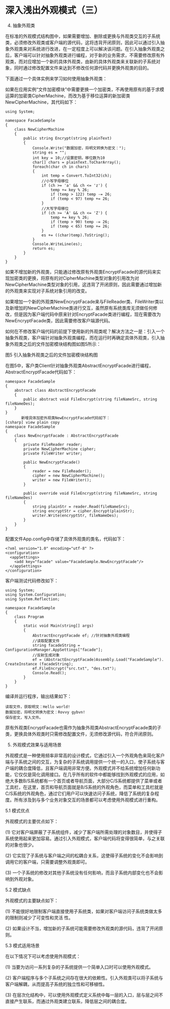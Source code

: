 # 深入浅出外观模式（三）

4. 抽象外观类

在标准的外观模式结构图中，如果需要增加、删除或更换与外观类交互的子系统类，必须修改外观类或客户端的源代码，这将违背开闭原则，因此可以通过引入抽象外观类来对系统进行改进，在一定程度上可以解决该问题。在引入抽象外观类之后，客户端可以针对抽象外观类进行编程，对于新的业务需求，不需要修改原有外观类，而对应增加一个新的具体外观类，由新的具体外观类来关联新的子系统对象，同时通过修改配置文件来达到不修改任何源代码并更换外观类的目的。

下面通过一个具体实例来学习如何使用抽象外观类：

如果在应用实例“文件加密模块”中需要更换一个加密类，不再使用原有的基于求模运算的加密类CipherMachine，而改为基于移位运算的新加密类NewCipherMachine，其代码如下：

```
using System;  
  
namespace FacadeSample  
{  
    class NewCipherMachine  
    {  
        public string Encrypt(string plainText)   
        {  
            Console.Write("数据加密，将明文转换为密文：");  
            string es = "";  
            int key = 10;//设置密钥，移位数为10  
            char[] chars = plainText.ToCharArray();  
            foreach(char ch in chars)   
            {  
                int temp = Convert.ToInt32(ch);  
                //小写字母移位  
                if (ch >= 'a' && ch <= 'z') {  
                    temp += key % 26;  
                    if (temp > 122) temp -= 26;  
                    if (temp < 97) temp += 26;  
                }  
                //大写字母移位  
                if (ch >= 'A' && ch <= 'Z') {  
                    temp += key % 26;  
                    if (temp > 90) temp -= 26;  
                    if (temp < 65) temp += 26;  
                }  
                es += ((char)temp).ToString();  
            }  
            Console.WriteLine(es);  
            return es;  
        }  
    }  
}  
```

如果不增加新的外观类，只能通过修改原有外观类EncryptFacade的源代码来实现加密类的更换，将原有的对CipherMachine类型对象的引用改为对NewCipherMachine类型对象的引用，这违背了开闭原则，因此需要通过增加新的外观类来实现对子系统对象引用的改变。

如果增加一个新的外观类NewEncryptFacade来与FileReader类、FileWriter类以及新增加的NewCipherMachine类进行交互，虽然原有系统类库无须做任何修改，但是因为客户端代码中原来针对EncryptFacade类进行编程，现在需要改为NewEncryptFacade类，因此需要修改客户端源代码。

如何在不修改客户端代码的前提下使用新的外观类呢？解决方法之一是：引入一个抽象外观类，客户端针对抽象外观类编程，而在运行时再确定具体外观类，引入抽象外观类之后的文件加密模块结构图如图5所示：



图5 引入抽象外观类之后的文件加密模块结构图

在图5中，客户类Client针对抽象外观类AbstractEncryptFacade进行编程，AbstractEncryptFacade代码如下：

```
namespace FacadeSample  
{  
    abstract class AbstractEncryptFacade  
    {  
        public abstract void FileEncrypt(string fileNameSrc, string fileNameDes);  
    }  
}  
       新增具体加密外观类NewEncryptFacade代码如下：
[csharp] view plain copy
namespace FacadeSample  
{  
    class NewEncryptFacade : AbstractEncryptFacade  
    {  
        private FileReader reader;  
        private NewCipherMachine cipher;  
        private FileWriter writer;  
  
        public NewEncryptFacade()  
        {  
            reader = new FileReader();  
            cipher = new NewCipherMachine();  
            writer = new FileWriter();  
        }  
  
        public override void FileEncrypt(string fileNameSrc, string fileNameDes)  
        {  
            string plainStr = reader.Read(fileNameSrc);  
            string encryptStr = cipher.Encrypt(plainStr);  
            writer.Write(encryptStr, fileNameDes);  
        }  
    }  
}  
```

配置文件App.config中存储了具体外观类的类名，代码如下：

```
<?xml version="1.0" encoding="utf-8" ?>  
<configuration>  
  <appSettings>  
    <add key="facade" value="FacadeSample.NewEncryptFacade"/>  
  </appSettings>  
</configuration>  
```

客户端测试代码修改如下：

```
using System;  
using System.Configuration;  
using System.Reflection;  
  
namespace FacadeSample  
{  
    class Program  
    {  
        static void Main(string[] args)  
        {  
            AbstractEncryptFacade ef; //针对抽象外观类编程  
            //读取配置文件  
            string facadeString = ConfigurationManager.AppSettings["facade"];  
            //反射生成对象  
            ef = (AbstractEncryptFacade)Assembly.Load("FacadeSample"). CreateInstance (facadeString);  
            ef.FileEncrypt("src.txt", "des.txt");  
            Console.Read();  
        }  
    }  
}
```

编译并运行程序，输出结果如下：

```
读取文件，获取明文：Hello world!
数据加密，将明文转换为密文：Rovvy gybvn!
保存密文，写入文件。
```

原有外观类EncryptFacade也需作为抽象外观类AbstractEncryptFacade类的子类，更换具体外观类时只需修改配置文件，无须修改源代码，符合开闭原则。
 
5. 外观模式效果与适用场景

外观模式是一种使用频率非常高的设计模式，它通过引入一个外观角色来简化客户端与子系统之间的交互，为复杂的子系统调用提供一个统一的入口，使子系统与客户端的耦合度降低，且客户端调用非常方便。外观模式并不给系统增加任何新功能，它仅仅是简化调用接口。在几乎所有的软件中都能够找到外观模式的应用，如绝大多数B/S系统都有一个首页或者导航页面，大部分C/S系统都提供了菜单或者工具栏，在这里，首页和导航页面就是B/S系统的外观角色，而菜单和工具栏就是C/S系统的外观角色，通过它们用户可以快速访问子系统，降低了系统的复杂程度。所有涉及到与多个业务对象交互的场景都可以考虑使用外观模式进行重构。
 
5.1 模式优点

外观模式的主要优点如下：

(1) 它对客户端屏蔽了子系统组件，减少了客户端所需处理的对象数目，并使得子系统使用起来更加容易。通过引入外观模式，客户端代码将变得很简单，与之关联的对象也很少。

(2) 它实现了子系统与客户端之间的松耦合关系，这使得子系统的变化不会影响到调用它的客户端，只需要调整外观类即可。

(3) 一个子系统的修改对其他子系统没有任何影响，而且子系统内部变化也不会影响到外观对象。
 
5.2 模式缺点

外观模式的主要缺点如下：

(1) 不能很好地限制客户端直接使用子系统类，如果对客户端访问子系统类做太多的限制则减少了可变性和灵活 性。

(2) 如果设计不当，增加新的子系统可能需要修改外观类的源代码，违背了开闭原则。
 
5.3 模式适用场景

在以下情况下可以考虑使用外观模式：

(1) 当要为访问一系列复杂的子系统提供一个简单入口时可以使用外观模式。

(2) 客户端程序与多个子系统之间存在很大的依赖性。引入外观类可以将子系统与客户端解耦，从而提高子系统的独立性和可移植性。

(3) 在层次化结构中，可以使用外观模式定义系统中每一层的入口，层与层之间不直接产生联系，而通过外观类建立联系，降低层之间的耦合度。